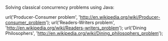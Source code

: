 Solving classical concurrency problems using Java:

url('Producer-Consumer problem', 'http://en.wikipedia.org/wiki/Producer-consumer_problem');
url('Readers-Writers problem', 'http://en.wikipedia.org/wiki/Readers-writers_problem');
url('Dining Philosophers', 'http://en.wikipedia.org/wiki/Dining_philosophers_problem');




